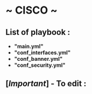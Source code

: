 # ~ CISCO ~ 

## List of playbook :
- **"main.yml"**
- **"conf_interfaces.yml"**
- **"conf_banner.yml"**
- **"conf_security.yml"**

## [*Important*] - To edit :

